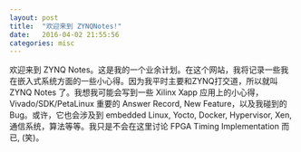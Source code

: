 ```yaml
---
layout: post
title:  "欢迎来到 ZYNQNotes!"
date:   2016-04-02 21:55:56
categories: misc
---
```


欢迎来到 ZYNQ Notes。这是我的一个业余计划。在这个网站，我将记录一些我在嵌入式系统方面的一些小心得。因为我平时主要和ZYNQ打交道，所以就叫 ZYNQ Notes 了。我想我可能会写到一些 Xilinx Xapp 应用上的小心得，Vivado/SDK/PetaLinux 重要的 Answer Record, New Feature，以及我碰到的 Bug。或许，它也会涉及到 embedded Linux, Yocto, Docker, Hypervisor, Xen, 通信系统，算法等等。我只是不会在这里讨论 FPGA Timing Implementation 而已, (笑)。